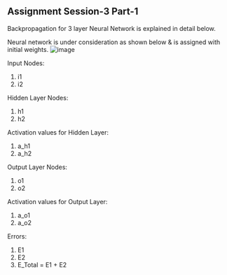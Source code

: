 ## Assignment Session-3 Part-1

Backpropagation for 3 layer Neural Network is explained in detail below.

Neural network is under consideration as shown below & is assigned with initial weights.
![image](https://user-images.githubusercontent.com/120099863/211860337-40ddc717-28f0-4ae7-8094-5c371e8c1652.png)

Input Nodes:
1. i1
2. i2

Hidden Layer Nodes:
1. h1
2. h2

Activation values for Hidden Layer:
1. a_h1
2. a_h2

Output Layer Nodes:
1. o1
2. o2

Activation values for Output Layer:
1. a_o1
2. a_o2

Errors:
1. E1
2. E2
3. E_Total = E1 + E2
